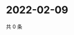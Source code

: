 # 2022-02-09

共 0 条

<!-- BEGIN WEIBO -->
<!-- 最后更新时间 Wed Feb 09 2022 18:09:11 GMT+0800 (China Standard Time) -->

<!-- END WEIBO -->
